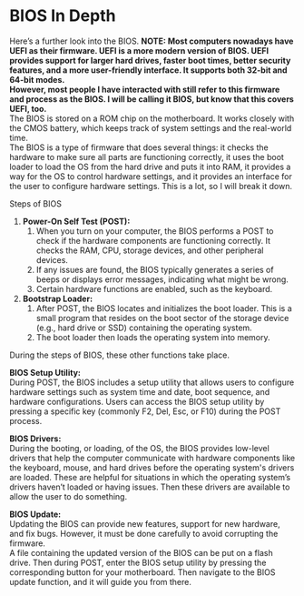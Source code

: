 # BIOS In Depth

Here’s a further look into the BIOS. **NOTE: Most computers nowadays have UEFI as their firmware. UEFI is a more modern version of BIOS. UEFI provides support for larger hard drives, faster boot times, better security features, and a more user-friendly interface. It supports both 32-bit and 64-bit modes.**  
 **However, most people I have interacted with still refer to this firmware and process as the BIOS. I will be calling it BIOS, but know that this covers UEFI, too.**  
The BIOS is stored on a ROM chip on the motherboard. It works closely with the CMOS battery, which keeps track of system settings and the real-world time.  
The BIOS is a type of firmware that does several things: it checks the hardware to make sure all parts are functioning correctly, it uses the boot loader to load the OS from the hard drive and puts it into RAM, it provides a way for the OS to control hardware settings, and it provides an interface for the user to configure hardware settings. This is a lot, so I will break it down.

Steps of BIOS

1. **Power-On Self Test (POST):**  
   1. When you turn on your computer, the BIOS performs a POST to check if the hardware components are functioning correctly. It checks the RAM, CPU, storage devices, and other peripheral devices.  
   2. If any issues are found, the BIOS typically generates a series of beeps or displays error messages, indicating what might be wrong.  
   3. Certain hardware functions are enabled, such as the keyboard.  
2. **Bootstrap Loader:**  
   1. After POST, the BIOS locates and initializes the boot loader. This is a small program that resides on the boot sector of the storage device (e.g., hard drive or SSD) containing the operating system.  
   2. The boot loader then loads the operating system into memory.

During the steps of BIOS, these other functions take place.

**BIOS Setup Utility:**  
During POST, the BIOS includes a setup utility that allows users to configure hardware settings such as system time and date, boot sequence, and hardware configurations. Users can access the BIOS setup utility by pressing a specific key (commonly F2, Del, Esc, or F10) during the POST process.

**BIOS Drivers:**  
During the booting, or loading, of the OS, the BIOS provides low-level drivers that help the computer communicate with hardware components like the keyboard, mouse, and hard drives before the operating system's drivers are loaded. These are helpful for situations in which the operating system’s drivers haven’t loaded or having issues. Then these drivers are available to allow the user to do something.

**BIOS Update:**  
Updating the BIOS can provide new features, support for new hardware, and fix bugs. However, it must be done carefully to avoid corrupting the firmware.   
A file containing the updated version of the BIOS can be put on a flash drive. Then during POST, enter the BIOS setup utility by pressing the corresponding button for your motherboard. Then navigate to the BIOS update function, and it will guide you from there. 